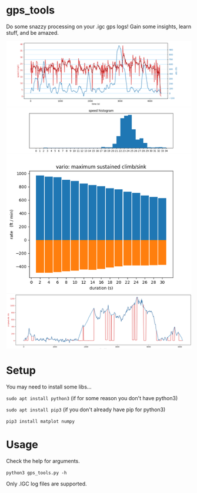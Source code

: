 # gps_tools

Do some snazzy processing on your .igc gps logs!
Gain some insights, learn stuff, and be amazed.

![figure1](sample_images/alt_vel.png)
![figure2](sample_images/speed_hist.png)
![figure3](sample_images/vario_hist.png)
![figure4](sample_images/repaired_alti.png)


# Setup

You may need to install some libs...

`sudo apt install python3` (if for some reason you don't have python3)

`sudo apt install pip3` (if you don't already have pip for python3)

`pip3 install matplot numpy`


# Usage

Check the help for arguments.

`python3 gps_tools.py -h`


Only .IGC log files are supported.

